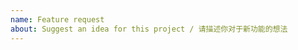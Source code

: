 ```yaml
---
name: Feature request
about: Suggest an idea for this project / 请描述你对于新功能的想法
---
```


<!--
Feature request?
* Besides describing what you want, it's more important to tell me what it does and why you need it
* To avoid duplicates, please use keywords to search in the existing issues before you post

请求新功能？
* 除了告诉我你想要什么，请再描述一下它具体是怎样的，以及你为什么需要它
* 为避免重复，发布之前请先用关键词搜索一下以避免重复
-->
